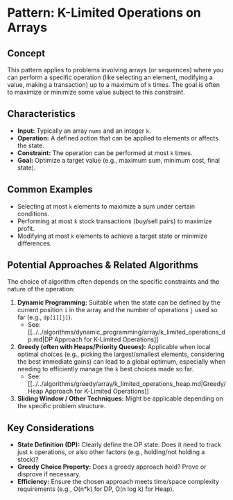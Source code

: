 # Pattern: K-Limited Operations on Arrays

## Concept

This pattern applies to problems involving arrays (or sequences) where you can perform a specific operation (like selecting an element, modifying a value, making a transaction) up to a maximum of `k` times. The goal is often to maximize or minimize some value subject to this constraint.

## Characteristics

- **Input:** Typically an array `nums` and an integer `k`.
- **Operation:** A defined action that can be applied to elements or affects the state.
- **Constraint:** The operation can be performed at most `k` times.
- **Goal:** Optimize a target value (e.g., maximum sum, minimum cost, final state).

## Common Examples

- Selecting at most `k` elements to maximize a sum under certain conditions.
- Performing at most `k` stock transactions (buy/sell pairs) to maximize profit.
- Modifying at most `k` elements to achieve a target state or minimize differences.

## Potential Approaches & Related Algorithms

The choice of algorithm often depends on the specific constraints and the nature of the operation:

1.  **Dynamic Programming:** Suitable when the state can be defined by the current position `i` in the array and the number of operations `j` used so far (e.g., `dp[i][j]`).
    *   See: [[../../algorithms/dynamic_programming/array/k_limited_operations_dp.md|DP Approach for K-Limited Operations]]
2.  **Greedy (often with Heaps/Priority Queues):** Applicable when local optimal choices (e.g., picking the largest/smallest elements, considering the best immediate gains) can lead to a global optimum, especially when needing to efficiently manage the `k` best choices made so far.
    *   See: [[../../algorithms/greedy/array/k_limited_operations_heap.md|Greedy/Heap Approach for K-Limited Operations]]
3.  **Sliding Window / Other Techniques:** Might be applicable depending on the specific problem structure.

## Key Considerations

- **State Definition (DP):** Clearly define the DP state. Does it need to track just `k` operations, or also other factors (e.g., holding/not holding a stock)?
- **Greedy Choice Property:** Does a greedy approach hold? Prove or disprove if necessary.
- **Efficiency:** Ensure the chosen approach meets time/space complexity requirements (e.g., O(n*k) for DP, O(n log k) for Heap). 